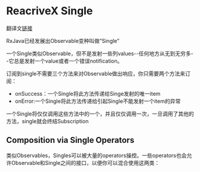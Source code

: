 # ReacriveX Single

翻译文[链接](http://reactivex.io/documentation/single.html)

RxJava已经发展出Observable变种叫做“Single”

一个Single类似Observable，但不是发射一些列values--任何地方从无到无穷多--它总是发射一个value或者一个错误notification。

订阅到single不需要三个方法来对Observable做出响应，你只需要两个方法来订阅：

 * onSuccess：一个Single将此方法传递给Singe发射的唯一item
 * onError:一个Single将此方法传递给引起Single不能发射一个item的异常
 
 一个Single将仅仅调用这些方法中的一个，并且仅仅调用一次，一旦调用了其他的方法，single就会终结Subscription
 
## Composition via Single Operators

类似Observables，Singles可以被大量的operators操控。一些operators也会允许Observable和Single之间的接口，以便你可以混合使用这两类：
